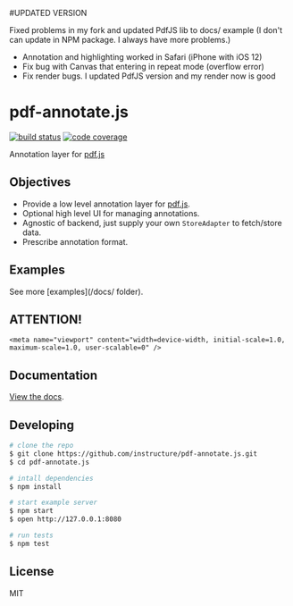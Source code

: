 #UPDATED VERSION

Fixed problems in my fork and updated PdfJS lib to docs/ example (I don't can update in NPM package. I always have more problems.)

- Annotation and highlighting worked in Safari (iPhone with iOS 12)
- Fix bug with Canvas that entering in repeat mode (overflow error)
- Fix render bugs. I updated PdfJS version and my render now is good

# pdf-annotate.js

[![build status](https://img.shields.io/travis/instructure/pdf-annotate.js.svg?style=flat-square)](https://travis-ci.org/instructure/pdf-annotate.js)
[![code coverage](https://img.shields.io/coveralls/instructure/pdf-annotate.js.svg?style=flat-square)](https://coveralls.io/r/instructure/pdf-annotate.js)

Annotation layer for [pdf.js](https://github.com/mozilla/pdf.js)

## Objectives

- Provide a low level annotation layer for [pdf.js](https://github.com/mozilla/pdf.js).
- Optional high level UI for managing annotations.
- Agnostic of backend, just supply your own `StoreAdapter` to fetch/store data.
- Prescribe annotation format.

## Examples

See more [examples](/docs/ folder).

## ATTENTION!

``` in HTML file, insert "viewport" with scale disabled because Safari in iPhone only work with it 
<meta name="viewport" content="width=device-width, initial-scale=1.0, maximum-scale=1.0, user-scalable=0" />
```

## Documentation

[View the docs](https://github.com/instructure/pdf-annotate.js/tree/master/docs).

## Developing

```bash
# clone the repo
$ git clone https://github.com/instructure/pdf-annotate.js.git
$ cd pdf-annotate.js

# intall dependencies
$ npm install

# start example server
$ npm start
$ open http://127.0.0.1:8080

# run tests
$ npm test
```
## License

MIT
